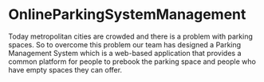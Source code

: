 # OnlineParkingSystemManagement
Today metropolitan cities are crowded and there is a problem with parking spaces. So to overcome this problem our team has designed a Parking Management System which is a web-based application that provides a common platform for people to prebook the parking space and people who have empty spaces they can offer.
